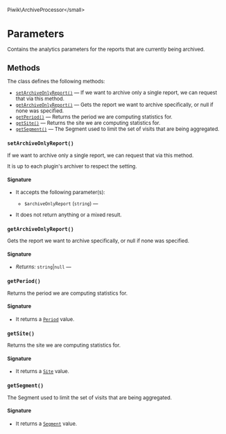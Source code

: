 <small>Piwik\ArchiveProcessor\</small>

Parameters
==========

Contains the analytics parameters for the reports that are currently being archived.

Methods
-------

The class defines the following methods:

- [`setArchiveOnlyReport()`](#setarchiveonlyreport) &mdash; If we want to archive only a single report, we can request that via this method.
- [`getArchiveOnlyReport()`](#getarchiveonlyreport) &mdash; Gets the report we want to archive specifically, or null if none was specified.
- [`getPeriod()`](#getperiod) &mdash; Returns the period we are computing statistics for.
- [`getSite()`](#getsite) &mdash; Returns the site we are computing statistics for.
- [`getSegment()`](#getsegment) &mdash; The Segment used to limit the set of visits that are being aggregated.

<a name="setarchiveonlyreport" id="setarchiveonlyreport"></a>
<a name="setArchiveOnlyReport" id="setArchiveOnlyReport"></a>
### `setArchiveOnlyReport()`

If we want to archive only a single report, we can request that via this method.

It is up to each plugin's archiver to respect the setting.

#### Signature

-  It accepts the following parameter(s):
    - `$archiveOnlyReport` (`string`) &mdash;
      
- It does not return anything or a mixed result.

<a name="getarchiveonlyreport" id="getarchiveonlyreport"></a>
<a name="getArchiveOnlyReport" id="getArchiveOnlyReport"></a>
### `getArchiveOnlyReport()`

Gets the report we want to archive specifically, or null if none was specified.

#### Signature


- *Returns:*  `string`|`null` &mdash;
    

<a name="getperiod" id="getperiod"></a>
<a name="getPeriod" id="getPeriod"></a>
### `getPeriod()`

Returns the period we are computing statistics for.

#### Signature

- It returns a [`Period`](../../Piwik/Period.md) value.

<a name="getsite" id="getsite"></a>
<a name="getSite" id="getSite"></a>
### `getSite()`

Returns the site we are computing statistics for.

#### Signature

- It returns a [`Site`](../../Piwik/Site.md) value.

<a name="getsegment" id="getsegment"></a>
<a name="getSegment" id="getSegment"></a>
### `getSegment()`

The Segment used to limit the set of visits that are being aggregated.

#### Signature

- It returns a [`Segment`](../../Piwik/Segment.md) value.

